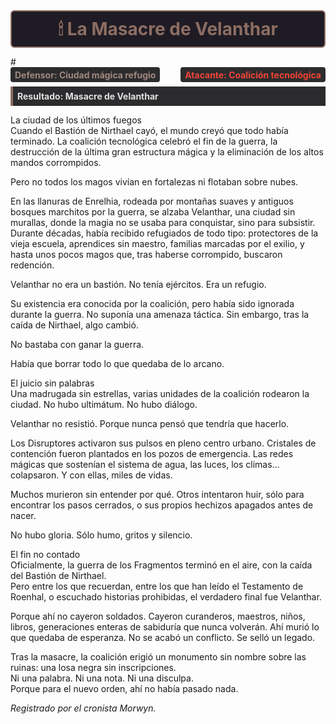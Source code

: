 <!-- Nuevo formato de título como banner estilizado -->

<div style="
  border: 2px solid #8d6e63;
  background: #1f1b24;
  border-radius: 6px;
  padding: 0.75em;
  margin-bottom: 1em;
">
  <h2 style="
    margin: 0;
    color: #8d6e63;
    font-weight: bold;
    text-align: center;
    font-size: 2em;
  ">
    🕯 La Masacre de Velanthar
  </h2>
</div>
#
<div style="display: flex; gap: 0.5em; margin-bottom: 0.5em; justify-content: space-between;">
  <div style="
    background: #2c2c2e;
    color: #a1887f;
    padding: 0.25em 0.5em;
    border-radius: 4px;
    font-weight: bold;
  ">
    Defensor: Ciudad mágica refugio
  </div>
  <div style="
    background: #2c2c2e;
    color: #f44336;
    padding: 0.25em 0.5em;
    border-radius: 4px;
    font-weight: bold;
  ">
    Atacante: Coalición tecnológica
  </div>
</div>

<div style="
  background: #2c2c2e;
  border-left: 4px solid #8d6e63;
  padding: 0.5em;
  margin-bottom: 1em;
  font-weight: bold;
  color: #e0e0e0;
">
  Resultado: Masacre de Velanthar
</div>


La ciudad de los últimos fuegos  
Cuando el Bastión de Nirthael cayó, el mundo creyó que todo había terminado. La coalición tecnológica celebró el fin de la guerra, la destrucción de la última gran estructura mágica y la eliminación de los altos mandos corrompidos.

Pero no todos los magos vivían en fortalezas ni flotaban sobre nubes.

En las llanuras de Enrelhia, rodeada por montañas suaves y antiguos bosques marchitos por la guerra, se alzaba Velanthar, una ciudad sin murallas, donde la magia no se usaba para conquistar, sino para subsistir. Durante décadas, había recibido refugiados de todo tipo: protectores de la vieja escuela, aprendices sin maestro, familias marcadas por el exilio, y hasta unos pocos magos que, tras haberse corrompido, buscaron redención.

Velanthar no era un bastión. No tenía ejércitos. Era un refugio.

Su existencia era conocida por la coalición, pero había sido ignorada durante la guerra. No suponía una amenaza táctica. Sin embargo, tras la caída de Nirthael, algo cambió.

No bastaba con ganar la guerra.

Había que borrar todo lo que quedaba de lo arcano.

El juicio sin palabras  
Una madrugada sin estrellas, varias unidades de la coalición rodearon la ciudad. No hubo ultimátum. No hubo diálogo.

Velanthar no resistió. Porque nunca pensó que tendría que hacerlo.

Los Disruptores activaron sus pulsos en pleno centro urbano. Cristales de contención fueron plantados en los pozos de emergencia. Las redes mágicas que sostenían el sistema de agua, las luces, los climas… colapsaron. Y con ellas, miles de vidas.

Muchos murieron sin entender por qué. Otros intentaron huir, sólo para encontrar los pasos cerrados, o sus propios hechizos apagados antes de nacer.

No hubo gloria. Sólo humo, gritos y silencio.

El fin no contado  
Oficialmente, la guerra de los Fragmentos terminó en el aire, con la caída del Bastión de Nirthael.  
Pero entre los que recuerdan, entre los que han leído el Testamento de Roenhal, o escuchado historias prohibidas, el verdadero final fue Velanthar.

Porque ahí no cayeron soldados. Cayeron curanderos, maestros, niños, libros, generaciones enteras de sabiduría que nunca volverán. Ahí murió lo que quedaba de esperanza. No se acabó un conflicto. Se selló un legado.

Tras la masacre, la coalición erigió un monumento sin nombre sobre las ruinas: una losa negra sin inscripciones.  
Ni una palabra. Ni una nota. Ni una disculpa.  
Porque para el nuevo orden, ahí no había pasado nada.

*Registrado por el cronista Morwyn.*  
